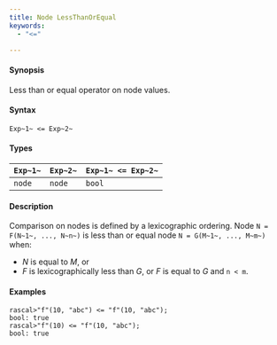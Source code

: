 ```yaml
---
title: Node LessThanOrEqual
keywords:
  - "<="

---
```


#### Synopsis

Less than or equal operator on node values.

#### Syntax

`Exp~1~ <= Exp~2~`

#### Types

| `Exp~1~` |  `Exp~2~` | `Exp~1~ <= Exp~2~`  |
| --- | --- | --- |
| `node`    |  `node`    | `bool`                |

#### Description

Comparison on nodes is defined by a lexicographic ordering. Node `N = F(N~1~, ..., N~n~)` is less than or equal node 
`N = G(M~1~, ..., M~m~)` when:
*  _N_ is equal to _M_, or
*  _F_ is lexicographically less than _G_, or _F_ is equal to _G_ and `n < m`.

#### Examples

```rascal-shell 
rascal>"f"(10, "abc") <= "f"(10, "abc");
bool: true
rascal>"f"(10) <= "f"(10, "abc");
bool: true
```

